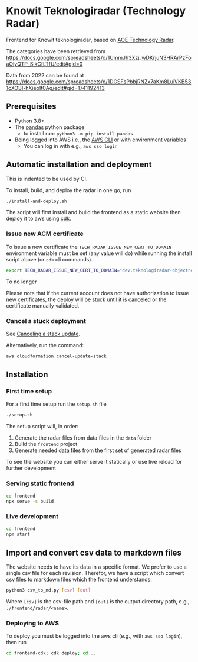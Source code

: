 # Knowit Teknologiradar (Technology Radar)

Frontend for Knowit teknologiradar, based on [AOE Technology Radar](https://github.com/AOEpeople/aoe_technology_radar).

The categories have been retrieved from https://docs.google.com/spreadsheets/d/1UmmJh3Xzj_wDKrjuN3HRArPzFoaOlyQTP_SlkCfLTfU/edit#gid=0 

Data from 2022 can be found at https://docs.google.com/spreadsheets/d/1DGSFsPbbjRNZx7aKm8LuiVKB531cXOBI-hXieoIt0Ag/edit#gid=1741192413

## Prerequisites

* Python 3.8+
* The [pandas](https://pandas.pydata.org/) python package 
    * to install run: `python3 -m pip install pandas`
* Being logged into AWS i.e., the [AWS CLI](https://aws.amazon.com/cli/) or with environment variables
    * You can log in with e.g., `aws sso login`

## Automatic installation and deployment

This is indented to be used by CI.

To install, build, and deploy the radar in one go, run

```bash
./install-and-deploy.sh
```

The script will first install and build the frontend as a static website then deploy it to aws using [cdk](https://aws.amazon.com/cdk/).

### Issue new ACM certificate

To issue a new certificate the `TECH_RADAR_ISSUE_NEW_CERT_TO_DOMAIN` environment variable must be set (any value will do) while running the install script above (or `cdk` cli commands).

```bash
export TECH_RADAR_ISSUE_NEW_CERT_TO_DOMAIN="dev.teknologiradar-objectnet.knowit.no"
```

To no longer 

Please note that if the current account does not have authorization to issue new certificates, the deploy will be stuck until it is canceled or the certificate manually validated.

### Cancel a stuck deployment

See [Canceling a stack update](https://docs.aws.amazon.com/AWSCloudFormation/latest/UserGuide/using-cfn--stack-update-cancel.html). 

Alternatively, run the command:

```bash
aws cloudformation cancel-update-stack
```

## Installation

### First time setup

For a first time setup run the `setup.sh` file

```bash
./setup.sh
```

The setup script will, in order:

1. Generate the radar files from data files in the `data` folder
2. Build the `frontend` project
3. Generate needed data files from the first set of generated radar files

To see the website you can either serve it statically or use live reload for further development

### Serving static frontend

```bash
cd frontend
npx serve -s build
```

### Live development

```bash
cd frontend
npm start
```

## Import and convert csv data to markdown files

The website needs to have its data in a specific format. We prefer to use a single csv file for each revision. Therefor, we have a script which convert csv files to markdown files which the frontend understands.

```bash
python3 csv_to_md.py [csv] [out]
```

Where `[csv]` is the csv-file path and `[out]` is the output directory path, e.g., `./frontend/radar/<name>`.

### Deploying to AWS

To deploy you must be logged into the aws cli (e.g., with `aws sso login`), then run

```bash
cd frontend-cdk; cdk deploy; cd ..
```

